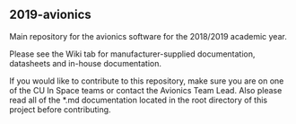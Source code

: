 ## 2019-avionics
Main repository for the avionics software for the 2018/2019 academic year.

Please see the Wiki tab for manufacturer-supplied documentation, datasheets and in-house documentation.

If you would like to contribute to this repository, make sure you are on one of the CU In Space teams or contact the Avionics Team Lead. Also please read all of the \*.md documentation located in the root directory of this project before contributing.
